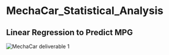# MechaCar_Statistical_Analysis

## Linear Regression to Predict MPG
![MechaCar deliverable 1](https://user-images.githubusercontent.com/86164867/135530659-c9246042-72c6-4714-8ad7-a6a5bd89304d.PNG)
